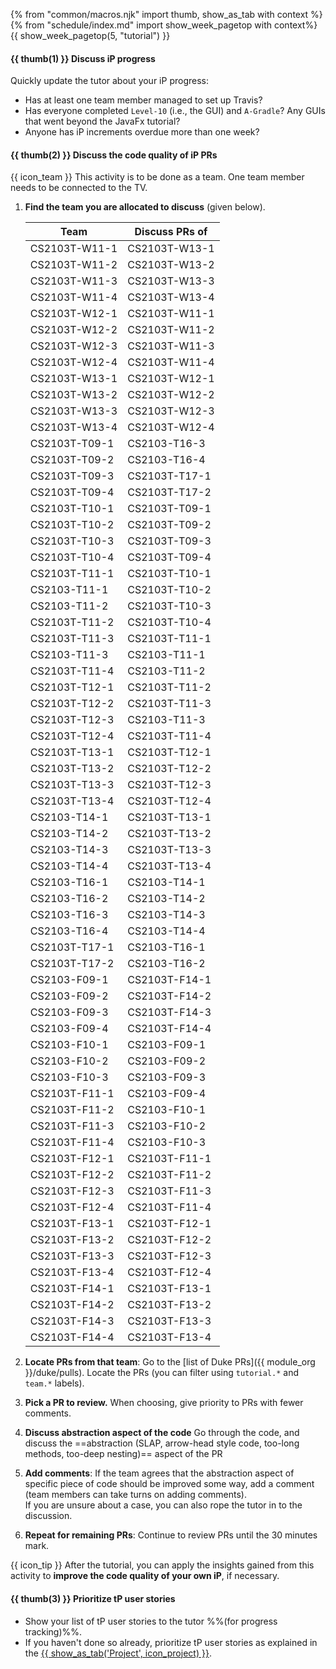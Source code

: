 {% from "common/macros.njk" import thumb, show_as_tab with context %}
{% from "schedule/index.md" import show_week_pagetop with context%}
{{ show_week_pagetop(5, "tutorial") }}

#### {{ thumb(1) }} Discuss iP progress

Quickly update the tutor about your iP progress:
* Has at least one team member managed to set up Travis?
* Has everyone completed `Level-10` (i.e., the GUI) and `A-Gradle`? Any GUIs that went beyond the JavaFx tutorial?
* Anyone has iP increments overdue more than one week?

#### {{ thumb(2) }} Discuss the code quality of iP PRs

<div class="indented">

{{ icon_team }} This activity is to be done as a team. One team member needs to be connected to the TV.
</div>

1. **Find the team you are allocated to discuss** (given below).

   <panel header="Team allocation for the code quality discussion" minimized >
   
   Team          | Discuss PRs of
   --------------|--------------
   CS2103T-W11-1 | CS2103T-W13-1
   CS2103T-W11-2 | CS2103T-W13-2
   CS2103T-W11-3 | CS2103T-W13-3
   CS2103T-W11-4 | CS2103T-W13-4
   CS2103T-W12-1 | CS2103T-W11-1
   CS2103T-W12-2 | CS2103T-W11-2
   CS2103T-W12-3 | CS2103T-W11-3
   CS2103T-W12-4 | CS2103T-W11-4
   CS2103T-W13-1 | CS2103T-W12-1
   CS2103T-W13-2 | CS2103T-W12-2
   CS2103T-W13-3 | CS2103T-W12-3
   CS2103T-W13-4 | CS2103T-W12-4
   CS2103T-T09-1 | CS2103-T16-3
   CS2103T-T09-2 | CS2103-T16-4
   CS2103T-T09-3 | CS2103T-T17-1
   CS2103T-T09-4 | CS2103T-T17-2
   CS2103T-T10-1 | CS2103T-T09-1
   CS2103T-T10-2 | CS2103T-T09-2
   CS2103T-T10-3 | CS2103T-T09-3
   CS2103T-T10-4 | CS2103T-T09-4
   CS2103T-T11-1 | CS2103T-T10-1
   CS2103-T11-1 | CS2103T-T10-2
   CS2103-T11-2 | CS2103T-T10-3
   CS2103T-T11-2 | CS2103T-T10-4
   CS2103T-T11-3 | CS2103T-T11-1
   CS2103-T11-3 | CS2103-T11-1
   CS2103T-T11-4 | CS2103-T11-2
   CS2103T-T12-1 | CS2103T-T11-2
   CS2103T-T12-2 | CS2103T-T11-3
   CS2103T-T12-3 | CS2103-T11-3
   CS2103T-T12-4 | CS2103T-T11-4
   CS2103T-T13-1 | CS2103T-T12-1
   CS2103T-T13-2 | CS2103T-T12-2
   CS2103T-T13-3 | CS2103T-T12-3
   CS2103T-T13-4 | CS2103T-T12-4
   CS2103-T14-1 | CS2103T-T13-1
   CS2103-T14-2 | CS2103T-T13-2
   CS2103-T14-3 | CS2103T-T13-3
   CS2103-T14-4 | CS2103T-T13-4
   CS2103-T16-1 | CS2103-T14-1
   CS2103-T16-2 | CS2103-T14-2
   CS2103-T16-3 | CS2103-T14-3
   CS2103-T16-4 | CS2103-T14-4
   CS2103T-T17-1 | CS2103-T16-1
   CS2103T-T17-2 | CS2103-T16-2
   CS2103-F09-1 | CS2103T-F14-1
   CS2103-F09-2 | CS2103T-F14-2
   CS2103-F09-3 | CS2103T-F14-3
   CS2103-F09-4 | CS2103T-F14-4
   CS2103-F10-1 | CS2103-F09-1
   CS2103-F10-2 | CS2103-F09-2
   CS2103-F10-3 | CS2103-F09-3
   CS2103T-F11-1 | CS2103-F09-4
   CS2103T-F11-2 | CS2103-F10-1
   CS2103T-F11-3 | CS2103-F10-2
   CS2103T-F11-4 | CS2103-F10-3
   CS2103T-F12-1 | CS2103T-F11-1
   CS2103T-F12-2 | CS2103T-F11-2
   CS2103T-F12-3 | CS2103T-F11-3
   CS2103T-F12-4 | CS2103T-F11-4
   CS2103T-F13-1 | CS2103T-F12-1
   CS2103T-F13-2 | CS2103T-F12-2
   CS2103T-F13-3 | CS2103T-F12-3
   CS2103T-F13-4 | CS2103T-F12-4
   CS2103T-F14-1 | CS2103T-F13-1
   CS2103T-F14-2 | CS2103T-F13-2
   CS2103T-F14-3 | CS2103T-F13-3
   CS2103T-F14-4 | CS2103T-F13-4
   </panel>
   <p/>

1. **Locate PRs from that team**: Go to the [list of Duke PRs]({{ module_org }}/duke/pulls). Locate the PRs (you can filter using `tutorial.*` and `team.*` labels).
1. **Pick a PR to review.** When choosing, give priority to PRs with fewer comments.
1. **Discuss abstraction aspect of the code** Go through the code, and discuss the ==abstraction (SLAP, arrow-head style code, too-long methods, too-deep nesting)== aspect of the PR
1. **Add comments**: If the team agrees that the abstraction aspect of specific piece of code should be improved some way, add a comment (team members can take turns on adding comments).<br/>
   If you are unsure about a case, you can also rope the tutor in to the discussion.
1. **Repeat for remaining PRs**: Continue to review PRs until the 30 minutes mark.

<div class="indented">

{{ icon_tip }} After the tutorial, you can apply the insights gained from this activity to **improve the code quality of your own iP**, if necessary.
</div>

#### {{ thumb(3) }} Prioritize tP user stories

* Show your list of tP user stories to the tutor %%(for progress tracking)%%.
* If you haven't done so already, prioritize tP user stories as explained in the [{{ show_as_tab('Project', icon_project) }}](project.html#2-prioritize-the-user-stories-before-or-during-the-tutorial).

